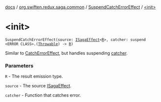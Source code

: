 [docs](../../index.md) / [org.swiften.redux.saga.common](../index.md) / [SuspendCatchErrorEffect](index.md) / [&lt;init&gt;](./-init-.md)

# &lt;init&gt;

`SuspendCatchErrorEffect(source: `[`ISagaEffect`](../-i-saga-effect.md)`<`[`R`](index.md#R)`>, catcher: suspend <ERROR CLASS>.(`[`Throwable`](https://kotlinlang.org/api/latest/jvm/stdlib/kotlin/-throwable/index.html)`) -> `[`R`](index.md#R)`)`

Similar to [CatchErrorEffect](../-catch-error-effect/index.md), but handles suspending [catcher](catcher.md).

### Parameters

`R` - The result emission type.

`source` - The source [ISagaEffect](../-i-saga-effect.md).

`catcher` - Function that catches error.